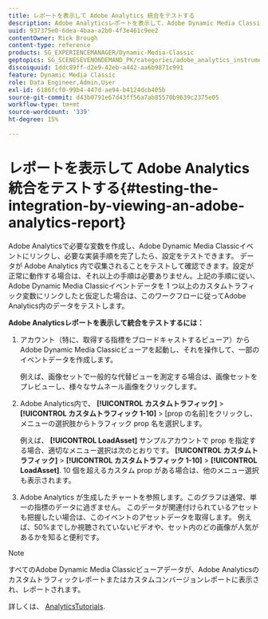 ```yaml
---
title: レポートを表示して Adobe Analytics 統合をテストする
description: Adobe Analyticsレポートを表示して、Adobe Dynamic Media Classicで統合をテストする方法を説明します。
uuid: 937375e0-6dea-4baa-a2b0-4f3e461c9ee2
contentOwner: Rick Brough
content-type: reference
products: SG_EXPERIENCEMANAGER/Dynamic-Media-Classic
geptopics: SG_SCENESEVENONDEMAND_PK/categories/adobe_analytics_instrumentation_kit
discoiquuid: 1ddc89ff-d2e9-42eb-a442-aa6b9871c991
feature: Dynamic Media Classic
role: Data Engineer,Admin,User
exl-id: 6186fcf0-99b4-447d-ae94-b4124dcb405b
source-git-commit: d43b0791e67d43ff56a7ab85570b9639c2375e05
workflow-type: tm+mt
source-wordcount: '339'
ht-degree: 15%

---
```


#  レポートを表示して Adobe Analytics 統合をテストする{#testing-the-integration-by-viewing-an-adobe-analytics-report}

Adobe Analyticsで必要な変数を作成し、Adobe Dynamic Media Classicイベントにリンクし、必要な実装手順を完了したら、設定をテストできます。 データが Adobe Analytics 内で収集されることをテストして確認できます。設定が正常に動作する場合は、それ以上の手順は必要ありません。上記の手順に従い、Adobe Dynamic Media Classicイベントデータを 1 つ以上のカスタムトラフィック変数にリンクしたと仮定した場合は、このワークフローに従ってAdobe Analytics内のデータをテストします。

**Adobe Analyticsレポートを表示して統合をテストするには：**

1. アカウント（特に、取得する指標をブロードキャストするビューア）からAdobe Dynamic Media Classicビューアを起動し、それを操作して、一部のイベントデータを作成します。

   例えば、画像セットで一般的な代替ビューを測定する場合は、画像セットをプレビューし、様々なサムネール画像をクリックします。

1. Adobe Analytics内で、 **[!UICONTROL カスタムトラフィック]** > **[!UICONTROL カスタムトラフィック 1-10]** > [prop の名前]をクリックし、メニューの選択肢からトラフィック prop 名を選択します。

   例えば、 **[!UICONTROL LoadAsset]** サンプルアカウントで prop を指定する場合、適切なメニュー選択は次のとおりです。 **[!UICONTROL カスタムトラフィック]** > **[!UICONTROL カスタムトラフィック 1-10]** > **[!UICONTROL LoadAsset]**. 10 個を超えるカスタム prop がある場合は、他のメニュー選択も表示されます。

1. Adobe Analytics が生成したチャートを参照します。このグラフは通常、単一の指標のデータに過ぎません。 このデータが関連付けられているアセットも把握したい場合は、このイベントのアセットデータを取得します。 例えば、50%までしか視聴されていないビデオや、セット内のどの画像が人気があるかを知ると便利です。

>[!NOTE]
>
>すべてのAdobe Dynamic Media Classicビューアデータが、Adobe Analyticsのカスタムトラフィックレポートまたはカスタムコンバージョンレポートに表示され、レポートされます。

詳しくは、 [AnalyticsTutorials](https://experienceleague.adobe.com/docs/analytics-learn/tutorials/overview.html).